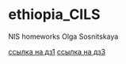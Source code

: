 # ethiopia_CILS
NIS homeworks Olga Sosnitskaya

[ссылка на дз1](https://github.com/Pine-tree-ya/ethiopia_CILS/blob/main/dz1/dz1.md)
[ссылка на дз3](file:///Users/olgasosnickaa/Desktop/dz3/index.html)
